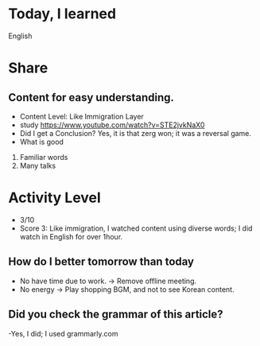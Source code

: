 # Today, I learned 
English

# Share
## Content for easy understanding.
- Content Level: Like Immigration Layer
- study https://www.youtube.com/watch?v=STE2jvkNaX0
- Did I get a Conclusion?
  Yes, it is that zerg won; it was a reversal game.
- What is good 
1. Familiar words
2. Many talks

# Activity Level
- 3/10 
- Score 3: Like immigration, I watched content using diverse words; I did watch in English for over 1hour.

## How do I better tomorrow than today
- No have time due to work.
-> Remove offline meeting. 
- No energy
-> Play shopping BGM, and not to see Korean content.

## Did you check the grammar of this article?
-Yes, I did; I used grammarly.com 
